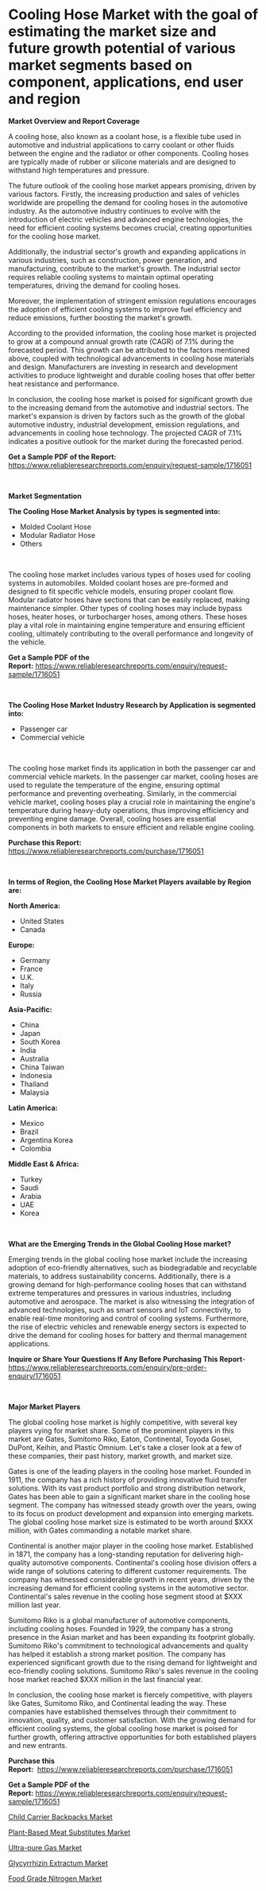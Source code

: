 <p><h1>Cooling Hose Market with the goal of estimating the market size and future growth potential of various market segments based on component, applications, end user and region</h1></p><p><strong>Market Overview and Report Coverage</strong></p>
<p><p>A cooling hose, also known as a coolant hose, is a flexible tube used in automotive and industrial applications to carry coolant or other fluids between the engine and the radiator or other components. Cooling hoses are typically made of rubber or silicone materials and are designed to withstand high temperatures and pressure.</p><p>The future outlook of the cooling hose market appears promising, driven by various factors. Firstly, the increasing production and sales of vehicles worldwide are propelling the demand for cooling hoses in the automotive industry. As the automotive industry continues to evolve with the introduction of electric vehicles and advanced engine technologies, the need for efficient cooling systems becomes crucial, creating opportunities for the cooling hose market.</p><p>Additionally, the industrial sector's growth and expanding applications in various industries, such as construction, power generation, and manufacturing, contribute to the market's growth. The industrial sector requires reliable cooling systems to maintain optimal operating temperatures, driving the demand for cooling hoses.</p><p>Moreover, the implementation of stringent emission regulations encourages the adoption of efficient cooling systems to improve fuel efficiency and reduce emissions, further boosting the market's growth.</p><p>According to the provided information, the cooling hose market is projected to grow at a compound annual growth rate (CAGR) of 7.1% during the forecasted period. This growth can be attributed to the factors mentioned above, coupled with technological advancements in cooling hose materials and design. Manufacturers are investing in research and development activities to produce lightweight and durable cooling hoses that offer better heat resistance and performance.</p><p>In conclusion, the cooling hose market is poised for significant growth due to the increasing demand from the automotive and industrial sectors. The market's expansion is driven by factors such as the growth of the global automotive industry, industrial development, emission regulations, and advancements in cooling hose technology. The projected CAGR of 7.1% indicates a positive outlook for the market during the forecasted period.</p></p>
<p><strong>Get a Sample PDF of the Report:</strong> <a href="https://www.reliableresearchreports.com/enquiry/request-sample/1716051">https://www.reliableresearchreports.com/enquiry/request-sample/1716051</a></p>
<p>&nbsp;</p>
<p><strong>Market Segmentation</strong></p>
<p><strong>The Cooling Hose Market Analysis by types is segmented into:</strong></p>
<p><ul><li>Molded Coolant Hose</li><li>Modular Radiator Hose</li><li>Others</li></ul></p>
<p>&nbsp;</p>
<p><p>The cooling hose market includes various types of hoses used for cooling systems in automobiles. Molded coolant hoses are pre-formed and designed to fit specific vehicle models, ensuring proper coolant flow. Modular radiator hoses have sections that can be easily replaced, making maintenance simpler. Other types of cooling hoses may include bypass hoses, heater hoses, or turbocharger hoses, among others. These hoses play a vital role in maintaining engine temperature and ensuring efficient cooling, ultimately contributing to the overall performance and longevity of the vehicle.</p></p>
<p><strong>Get a Sample PDF of the Report:</strong>&nbsp;<a href="https://www.reliableresearchreports.com/enquiry/request-sample/1716051">https://www.reliableresearchreports.com/enquiry/request-sample/1716051</a></p>
<p>&nbsp;</p>
<p><strong>The Cooling Hose Market Industry Research by Application is segmented into:</strong></p>
<p><ul><li>Passenger car</li><li>Commercial vehicle</li></ul></p>
<p>&nbsp;</p>
<p><p>The cooling hose market finds its application in both the passenger car and commercial vehicle markets. In the passenger car market, cooling hoses are used to regulate the temperature of the engine, ensuring optimal performance and preventing overheating. Similarly, in the commercial vehicle market, cooling hoses play a crucial role in maintaining the engine's temperature during heavy-duty operations, thus improving efficiency and preventing engine damage. Overall, cooling hoses are essential components in both markets to ensure efficient and reliable engine cooling.</p></p>
<p><strong>Purchase this Report:</strong>&nbsp; <a href="https://www.reliableresearchreports.com/purchase/1716051">https://www.reliableresearchreports.com/purchase/1716051</a></p>
<p>&nbsp;</p>
<p><strong>In terms of Region, the Cooling Hose Market Players available by Region are:</strong></p>
<p>
    <p> <strong> North America: </strong>
        <ul>
            <li>United States</li>
            <li>Canada</li>
        </ul>
        </p> 
    <p> <strong> Europe: </strong>
        <ul>
            <li>Germany</li>
            <li>France</li>
            <li>U.K.</li>
            <li>Italy</li>
            <li>Russia</li>
        </ul>
        </p> 
    <p> <strong> Asia-Pacific: </strong>
        <ul>
            <li>China</li>
            <li>Japan</li>
            <li>South Korea</li>
            <li>India</li>
            <li>Australia</li>
            <li>China Taiwan</li>
            <li>Indonesia</li>
            <li>Thailand</li>
            <li>Malaysia</li>
        </ul>
        </p> 
    <p> <strong> Latin America: </strong>
        <ul>
            <li>Mexico</li>
            <li>Brazil</li>
            <li>Argentina Korea</li>
            <li>Colombia</li>
        </ul>
        </p> 
    <p> <strong> Middle East & Africa: </strong>
        <ul>
            <li>Turkey</li>
            <li>Saudi</li>
            <li>Arabia</li>
            <li>UAE</li>
            <li>Korea</li>
        </ul>
    </p>
    </p>
<p>&nbsp;</p>
<p><strong>What are the Emerging Trends in the Global Cooling Hose market?</strong></p>
<p><p>Emerging trends in the global cooling hose market include the increasing adoption of eco-friendly alternatives, such as biodegradable and recyclable materials, to address sustainability concerns. Additionally, there is a growing demand for high-performance cooling hoses that can withstand extreme temperatures and pressures in various industries, including automotive and aerospace. The market is also witnessing the integration of advanced technologies, such as smart sensors and IoT connectivity, to enable real-time monitoring and control of cooling systems. Furthermore, the rise of electric vehicles and renewable energy sectors is expected to drive the demand for cooling hoses for battery and thermal management applications.</p></p>
<p><strong>Inquire or Share Your Questions If Any Before Purchasing This Report</strong>- <a href="https://www.reliableresearchreports.com/enquiry/pre-order-enquiry/1716051">https://www.reliableresearchreports.com/enquiry/pre-order-enquiry/1716051</a></p>
<p>&nbsp;</p>
<p><strong>Major Market Players</strong></p>
<p><p>The global cooling hose market is highly competitive, with several key players vying for market share. Some of the prominent players in this market are Gates, Sumitomo Riko, Eaton, Continental, Toyoda Gosei, DuPont, Keihin, and Plastic Omnium. Let's take a closer look at a few of these companies, their past history, market growth, and market size.</p><p>Gates is one of the leading players in the cooling hose market. Founded in 1911, the company has a rich history of providing innovative fluid transfer solutions. With its vast product portfolio and strong distribution network, Gates has been able to gain a significant market share in the cooling hose segment. The company has witnessed steady growth over the years, owing to its focus on product development and expansion into emerging markets. The global cooling hose market size is estimated to be worth around $XXX million, with Gates commanding a notable market share.</p><p>Continental is another major player in the cooling hose market. Established in 1871, the company has a long-standing reputation for delivering high-quality automotive components. Continental's cooling hose division offers a wide range of solutions catering to different customer requirements. The company has witnessed considerable growth in recent years, driven by the increasing demand for efficient cooling systems in the automotive sector. Continental's sales revenue in the cooling hose segment stood at $XXX million last year.</p><p>Sumitomo Riko is a global manufacturer of automotive components, including cooling hoses. Founded in 1929, the company has a strong presence in the Asian market and has been expanding its footprint globally. Sumitomo Riko's commitment to technological advancements and quality has helped it establish a strong market position. The company has experienced significant growth due to the rising demand for lightweight and eco-friendly cooling solutions. Sumitomo Riko's sales revenue in the cooling hose market reached $XXX million in the last financial year.</p><p>In conclusion, the cooling hose market is fiercely competitive, with players like Gates, Sumitomo Riko, and Continental leading the way. These companies have established themselves through their commitment to innovation, quality, and customer satisfaction. With the growing demand for efficient cooling systems, the global cooling hose market is poised for further growth, offering attractive opportunities for both established players and new entrants.</p></p>
<p><strong>Purchase this Report:</strong>&nbsp;&nbsp;<a href="https://www.reliableresearchreports.com/purchase/1716051">https://www.reliableresearchreports.com/purchase/1716051</a></p>
<p></p>
<p><strong>Get a Sample PDF of the Report:</strong>&nbsp;<a href="https://www.reliableresearchreports.com/enquiry/request-sample/1716051">https://www.reliableresearchreports.com/enquiry/request-sample/1716051</a></p>
<p><p><a href="https://medium.com/@vincentalvarez1980/child-carrier-backpacks-market-analysis-its-cagr-market-segmentation-and-global-industry-overview-057ff037624f">Child Carrier Backpacks Market</a></p><p><a href="https://medium.com/@amandagarza17/plant-based-meat-substitutes-market-size-reveals-the-best-marketing-channels-in-global-industry-10a11b6cdc06">Plant-Based Meat Substitutes Market</a></p><p><a href="https://medium.com/@josephweaver29/ultra-pure-gas-market-research-report-its-history-and-forecast-2023-to-2030-af8a75ddfee4">Ultra-pure Gas Market</a></p><p><a href="https://medium.com/@timothychapman46/glycyrrhizin-extractum-market-analysis-its-cagr-market-segmentation-and-global-industry-overview-04a9065946df">Glycyrrhizin Extractum Market</a></p><p><a href="https://medium.com/@frankpeters35/decoding-food-grade-nitrogen-market-metrics-market-share-trends-and-growth-patterns-13d641425a06">Food Grade Nitrogen Market</a></p></p>